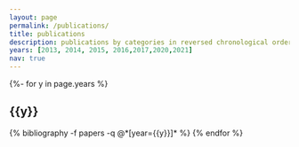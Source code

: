 ```yaml
---
layout: page
permalink: /publications/
title: publications
description: publications by categories in reversed chronological order. generated by jekyll-scholar.
years: [2013, 2014, 2015, 2016,2017,2020,2021]
nav: true
---
```

<!-- _pages/publications.md -->
<div class="publications">

{%- for y in page.years %}
  <h2 class="year">{{y}}</h2>
  {% bibliography -f papers -q @*[year={{y}}]* %}
{% endfor %}

</div>
